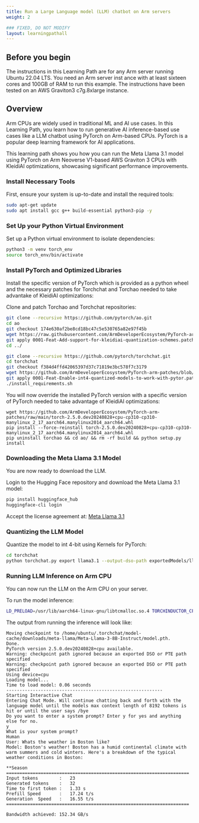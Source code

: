 ```yaml
---
title: Run a Large Language model (LLM) chatbot on Arm servers
weight: 2

### FIXED, DO NOT MODIFY
layout: learningpathall
---
```


## Before you begin
The instructions in this Learning Path are for any Arm server running Ubuntu 22.04 LTS. You need an Arm server inst
ance with at least sixteen cores and 100GB of RAM to run this example. The instructions have been tested on an AWS Graviton3 c7g.8xlarge instance.

## Overview
Arm CPUs are widely used in traditional ML and AI use cases. In this Learning Path, you learn how to run generative AI inference-based use cases like a LLM chatbot using PyTorch on Arm-based CPUs. PyTorch is a popular deep learning framework for AI applications.

This learning path shows you how you can run the Meta Llama 3.1 model using PyTorch on Arm Neoverse V1-based AWS Graviton 3 CPUs with KleidiAI optimizations, showcasing significant performance improvements.

### Install Necessary Tools
First, ensure your system is up-to-date and install the required tools:

```sh
sudo apt-get update
sudo apt install gcc g++ build-essential python3-pip -y
```

### Set Up your Python Virtual Environment
Set up a Python virtual environment to isolate dependencies:

```sh
python3 -m venv torch_env
source torch_env/bin/activate
```

### Install PyTorch and Optimized Libraries
Install the specific version of PyTorch which is provided as a python wheel and the necessary patches for Torchchat and Torchao needed to take advantake of KleidiAI optimizations:

Clone and patch Torchao and Torchchat repositories:

```sh
git clone --recursive https://github.com/pytorch/ao.git
cd ao
git checkout 174e630af2be8cd18bc47c5e530765a82e97f45b
wget https://raw.githubusercontent.com/ArmDeveloperEcosystem/PyTorch-arm-patches/main/0001-Feat-Add-support-for-kleidiai-quantization-schemes.patch
git apply 0001-Feat-Add-support-for-kleidiai-quantization-schemes.patch
cd ../

git clone --recursive https://github.com/pytorch/torchchat.git
cd torchchat
git checkout f384d4ffd42065397d37c71819e3bc578f7c3179
wget https://github.com/ArmDeveloperEcosystem/PyTorch-arm-patches/blob/main/0001-Feat-Enable-int4-quantized-models-to-work-with-pytor.patch
git apply 0001-Feat-Enable-int4-quantized-models-to-work-with-pytor.patch
./install_requirements.sh
```
You will now override the installed PyTorch version with a specific version of PyTorch needed to take advantage of KleidiAI optimizations:

```
wget https://github.com/ArmDeveloperEcosystem/PyTorch-arm-patches/raw/main/torch-2.5.0.dev20240828+cpu-cp310-cp310-manylinux_2_17_aarch64.manylinux2014_aarch64.whl
pip install --force-reinstall torch-2.5.0.dev20240828+cpu-cp310-cp310-manylinux_2_17_aarch64.manylinux2014_aarch64.whl
pip uninstall torchao && cd ao/ && rm -rf build && python setup.py install
```

### Downloading the Meta Llama 3.1 Model
You are now ready to download the LLM.

Login to the Hugging Face repository and download the Meta Llama 3.1 model:

```sh
pip install huggingface_hub
huggingface-cli login
```
Accept the license agreement at: [Meta Llama 3.1](https://huggingface.co/meta-llama/Meta-Llama-3.1-8B-Instruct)

### Quantizing the LLM Model

Quantize the model to int 4-bit using Kernels for PyTorch:

```sh
cd torchchat
python torchchat.py export llama3.1 --output-dso-path exportedModels/llama3.1.so --quantize config/data/aarch64_cpu_channelwise.json --device cpu --max-seq-length 2048
```

### Running LLM Inference on Arm CPU
You can now run the LLM on the Arm CPU on your server.

To run the model inference:

```sh
LD_PRELOAD=/usr/lib/aarch64-linux-gnu/libtcmalloc.so.4 TORCHINDUCTOR_CPP_WRAPPER=1 TORCHINDUCTOR_FREEZING=1 OMP_NUM_THREADS=16 python torchchat.py generate llama3 --dso-path exportedModels/llama3.1.so --device cpu --max-new-tokens 32 --chat
```
The output from running the inference will look like:

```output
Moving checkpoint to /home/ubuntu/.torchchat/model-cache/downloads/meta-llama/Meta-Llama-3-8B-Instruct/model.pth.
Done.
PyTorch version 2.5.0.dev20240828+cpu available.
Warning: checkpoint path ignored because an exported DSO or PTE path specified
Warning: checkpoint path ignored because an exported DSO or PTE path specified
Using device=cpu
Loading model...
Time to load model: 0.06 seconds
-----------------------------------------------------------
Starting Interactive Chat
Entering Chat Mode. Will continue chatting back and forth with the language model until the models max context length of 8192 tokens is hit or until the user says /bye
Do you want to enter a system prompt? Enter y for yes and anything else for no.
y
What is your system prompt?
Human
User: Whats the weather in Boston like?
Model: Boston's weather! Boston has a humid continental climate with warm summers and cold winters. Here's a breakdown of the typical weather conditions in Boston:

**Season
=====================================================================
Input tokens        :   23
Generated tokens    :   32
Time to first token :   1.33 s
Prefill Speed       :   17.24 t/s
Generation  Speed   :   16.55 t/s
=====================================================================

Bandwidth achieved: 152.34 GB/s
```
